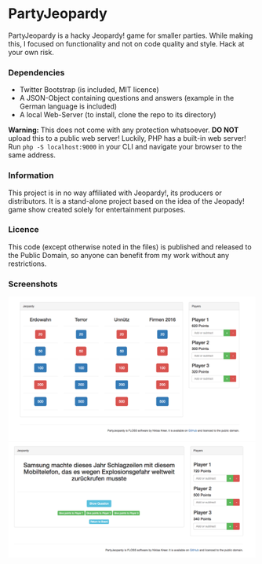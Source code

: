 # PartyJeopardy

PartyJeopardy is a hacky Jeopardy! game for smaller parties.
While making this, I focused on functionality and not on code quality and style. Hack at your own risk.

### Dependencies

* Twitter Bootstrap (is included, MIT licence)
* A JSON-Object containing questions and answers (example in the German language is included)
* A local Web-Server (to install, clone the repo to its directory)

**Warning:** This does not come with any protection whatsoever. **DO NOT** upload this to a public web server!
Luckily, PHP has a built-in web server! Run `php -S localhost:9000` in your CLI and navigate your browser to the same address.

### Information

This project is in no way affiliated with Jeopardy!, its producers or distributors. 
It is a stand-alone project based on the idea of the Jeopady! game show created solely for entertainment purposes. 

### Licence

This code (except otherwise noted in the files) is published and released to the Public Domain, so anyone can benefit from my work without any restrictions.

### Screenshots

![Screenshot of the clue board](screenshots/questionBoard.png)
![Screenshot of the clue screen](screenshots/questionScreen.png)